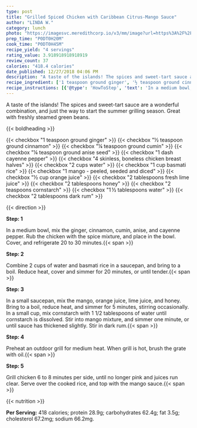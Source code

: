 ```yaml
---
type: post
title: "Grilled Spiced Chicken with Caribbean Citrus-Mango Sauce"
author: "LINDA W."
category: lunch
photo: "https://imagesvc.meredithcorp.io/v3/mm/image?url=https%3A%2F%2Fimages.media-allrecipes.com%2Fuserphotos%2F39363.jpg"
prep_time: "P0DT0H20M"
cook_time: "P0DT0H45M"
recipe_yield: "4 servings"
rating_value: 3.918918918918919
review_count: 37
calories: "418.4 calories"
date_published: 12/27/2018 04:06 PM
description: "A taste of the islands! The spices and sweet-tart sauce are a wonderful combination, and just the way to start the summer grilling season. Great with freshly steamed green beans."
recipe_ingredient: ['1 teaspoon ground ginger', '½ teaspoon ground cinnamon', '¼ teaspoon ground cumin', '¼ teaspoon ground anise seed', '1 dash cayenne pepper', '4 skinless, boneless chicken breast halves', '2 cups water', '1 cup basmati rice', '1 mango - peeled, seeded and diced', '½ cup orange juice', '2 tablespoons fresh lime juice', '2 tablespoons honey', '2 teaspoons cornstarch', '1\u2009½ tablespoons water', '2 tablespoons dark rum']
recipe_instructions: [{'@type': 'HowToStep', 'text': 'In a medium bowl, mix the ginger, cinnamon, cumin, anise, and cayenne pepper. Rub the chicken with the spice mixture, and place in the bowl. Cover, and refrigerate 20 to 30 minutes.\n'}, {'@type': 'HowToStep', 'text': 'Combine 2 cups of water and basmati rice in a saucepan, and bring to a boil. Reduce heat, cover and simmer for 20 minutes, or until tender.\n'}, {'@type': 'HowToStep', 'text': 'In a small saucepan, mix the mango, orange juice, lime juice, and honey. Bring to a boil, reduce heat, and simmer for 5 minutes, stirring occasionally. In a small cup, mix cornstarch with 1 1/2 tablespoons of water until cornstarch is dissolved. Stir into mango mixture, and simmer one minute, or until sauce has thickened slightly. Stir in dark rum.\n'}, {'@type': 'HowToStep', 'text': 'Preheat an outdoor grill for medium heat. When grill is hot, brush the grate with oil.\n'}, {'@type': 'HowToStep', 'text': 'Grill chicken 6 to 8 minutes per side, until no longer pink and juices run clear. Serve over the cooked rice, and top with the mango sauce.\n'}]
---
```


A taste of the islands! The spices and sweet-tart sauce are a wonderful combination, and just the way to start the summer grilling season. Great with freshly steamed green beans. 

{{< boldheading >}}

{{< checkbox "1 teaspoon ground ginger" >}}
{{< checkbox "½ teaspoon ground cinnamon" >}}
{{< checkbox "¼ teaspoon ground cumin" >}}
{{< checkbox "¼ teaspoon ground anise seed" >}}
{{< checkbox "1 dash cayenne pepper" >}}
{{< checkbox "4  skinless, boneless chicken breast halves" >}}
{{< checkbox "2 cups water" >}}
{{< checkbox "1 cup basmati rice" >}}
{{< checkbox "1  mango - peeled, seeded and diced" >}}
{{< checkbox "½ cup orange juice" >}}
{{< checkbox "2 tablespoons fresh lime juice" >}}
{{< checkbox "2 tablespoons honey" >}}
{{< checkbox "2 teaspoons cornstarch" >}}
{{< checkbox "1 ½ tablespoons water" >}}
{{< checkbox "2 tablespoons dark rum" >}}


{{< direction >}}

**Step: 1**

In a medium bowl, mix the ginger, cinnamon, cumin, anise, and cayenne pepper. Rub the chicken with the spice mixture, and place in the bowl. Cover, and refrigerate 20 to 30 minutes.{{< span >}}

**Step: 2**

Combine 2 cups of water and basmati rice in a saucepan, and bring to a boil. Reduce heat, cover and simmer for 20 minutes, or until tender.{{< span >}}

**Step: 3**

In a small saucepan, mix the mango, orange juice, lime juice, and honey. Bring to a boil, reduce heat, and simmer for 5 minutes, stirring occasionally. In a small cup, mix cornstarch with 1 1/2 tablespoons of water until cornstarch is dissolved. Stir into mango mixture, and simmer one minute, or until sauce has thickened slightly. Stir in dark rum.{{< span >}}

**Step: 4**

Preheat an outdoor grill for medium heat. When grill is hot, brush the grate with oil.{{< span >}}

**Step: 5**

Grill chicken 6 to 8 minutes per side, until no longer pink and juices run clear. Serve over the cooked rice, and top with the mango sauce.{{< span >}}

{{< nutrition >}}

**Per Serving:** 418 calories; protein 28.9g; carbohydrates 62.4g; fat 3.5g; cholesterol 67.2mg; sodium 66.2mg.